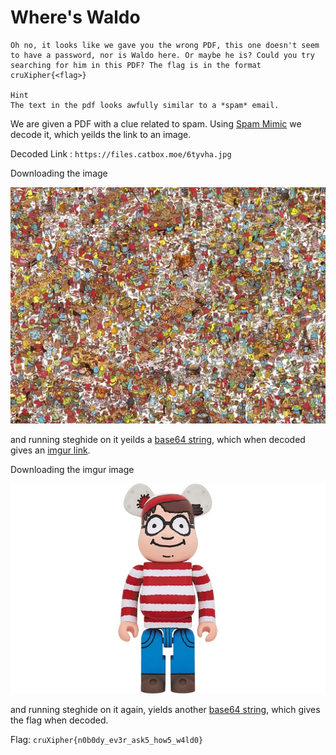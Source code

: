 # Where's Waldo

```
Oh no, it looks like we gave you the wrong PDF, this one doesn't seem to have a password, nor is Waldo here. Or maybe he is? Could you try searching for him in this PDF? The flag is in the format cruXipher{<flag>}

Hint
The text in the pdf looks awfully similar to a *spam* email.
```

We are given a PDF with a clue related to spam. Using [Spam Mimic](https://www.spammimic.com/) we decode it, which yeilds the link to an image.

Decoded Link : `https://files.catbox.moe/6tyvha.jpg`

Downloading the image

![](./6tyvha.jpg)

 and running steghide on it yeilds a [base64 string](./steganopayload583495.txt), which when decoded gives an [imgur link](https://imgur.com/CzDPAUF).

Downloading the imgur image

![](./CzDPAUF.jpeg)

 and running steghide on it again, yields another [base64 string](./steganopayload583054.txt), which gives the flag when decoded.

Flag: `cruXipher{n0b0dy_ev3r_ask5_how5_w4ld0}`